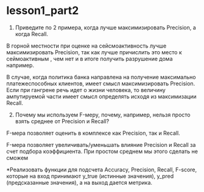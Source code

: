 # lesson1_part2
1. Приведите по 2 примера, когда лучше максимизировать Precision, а когда Recall.

В горной местности при оценке на сейсмоактивность лучше максимизировать Precision, так как лучше причислить это место к сеймоактивным , чем нет и в итоге получить разрушение дома например.

В случае, когда политика банка направлена на получение максимально платежеспособных клиентов, имеет смысл максимизировать Precision.
Если при гангрене речь идет о жизни человека, то величину ампутируемой части имеет смысл определять исходя из максимизации Recall.



2. Почему мы используем F-меру, почему, например, нельзя просто взять среднее от Precision и Recall?

F-мера позволяет оценить в комплексе как Precision, так и Recall.

F-мера позволяет увеличивать/уменьшать влияние Precision и Recall за счет подбора коэффициента. При простом среднем мы этого сделать не сможем

*Реализовать функции для подсчета Accuracy, Precision, Recall, F-score, которые на вход принимают y_true (истинные значения), y_pred (предсказанные значения), а на выход дается метрика.
